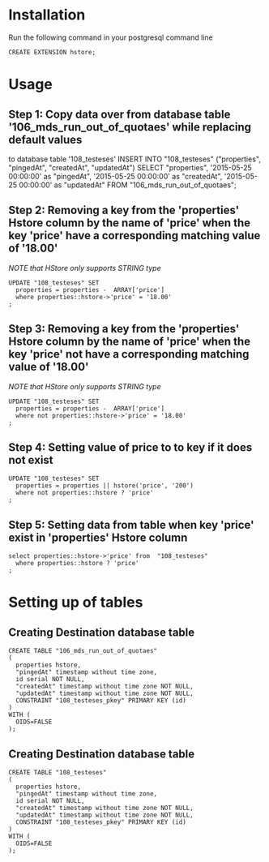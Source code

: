 # Installation
Run the following command in your postgresql command line
```
CREATE EXTENSION hstore;
```

# Usage
## Step 1: Copy data over from database table '106_mds_run_out_of_quotaes' while replacing default values
 to database table '108_testeses'
INSERT INTO "108_testeses" ("properties", "pingedAt", "createdAt", "updatedAt")
SELECT 
  "properties",
  '2015-05-25 00:00:00' as "pingedAt",
  '2015-05-25 00:00:00' as "createdAt",
  '2015-05-25 00:00:00' as "updatedAt"
    FROM "106_mds_run_out_of_quotaes";

## Step 2: Removing a key from the 'properties' Hstore column by the name of 'price' when the key 'price' have a corresponding matching value   of '18.00' 
_NOTE that HStore only supports STRING type_

```
UPDATE "108_testeses" SET 
  properties = properties -  ARRAY['price']
  where properties::hstore->'price' = '18.00'
;
```

## Step 3: Removing a key from the 'properties' Hstore column by the name of 'price' when the key 'price' not have a corresponding matching value of '18.00' 
_NOTE that HStore only supports STRING type_

```
UPDATE "108_testeses" SET 
  properties = properties -  ARRAY['price']
  where not properties::hstore->'price' = '18.00'
;
```

## Step 4: Setting value of price to  to key if it does not exist
```
UPDATE "108_testeses" SET 
  properties = properties || hstore('price', '200')
  where not properties::hstore ? 'price' 
;
```

## Step 5: Setting data from table when key 'price' exist in 'properties' Hstore column
```
select properties::hstore->'price' from  "108_testeses"
  where properties::hstore ? 'price' 
;
```


# Setting up of tables
## Creating Destination database table
```
CREATE TABLE "106_mds_run_out_of_quotaes"
(
  properties hstore,
  "pingedAt" timestamp without time zone,
  id serial NOT NULL,
  "createdAt" timestamp without time zone NOT NULL,
  "updatedAt" timestamp without time zone NOT NULL,
  CONSTRAINT "108_testeses_pkey" PRIMARY KEY (id)
)
WITH (
  OIDS=FALSE
);
```

## Creating Destination database table
```
CREATE TABLE "108_testeses"
(
  properties hstore,
  "pingedAt" timestamp without time zone,
  id serial NOT NULL,
  "createdAt" timestamp without time zone NOT NULL,
  "updatedAt" timestamp without time zone NOT NULL,
  CONSTRAINT "108_testeses_pkey" PRIMARY KEY (id)
)
WITH (
  OIDS=FALSE
);
```